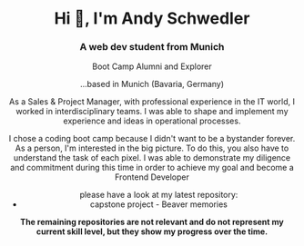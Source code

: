 <h1 align="center">Hi 👋, I'm Andy Schwedler</h1>
<h3 align="center">A web dev student from Munich</h3>
<p align="center">Boot Camp Alumni and Explorer</p>

<p align="center">
...based in Munich (Bavaria, Germany)
</p>
<p align="center">
As a Sales & Project Manager, with professional experience in the IT world, I worked in interdisciplinary teams. I was able to shape and implement my experience and ideas in operational processes.</p>

<p align="center"> I chose a coding boot camp because I didn't want to be a bystander forever. As a person, I'm interested in the big picture. To do this, you also have to understand the task of each pixel. I was able to demonstrate my diligence and commitment during this time in order to achieve my goal and become a Frontend Developer</p>

<ul align="center"> please have a look at my latest repository:
  <li align="center">capstone project - Beaver memories</li>
  </ul>
  
<p align="center"> <strong>The remaining repositories are not relevant and do not represent my current skill level, but they show my progress over the time.</strong></p>
